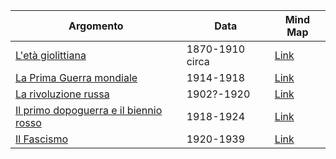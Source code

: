 | Argomento                                                                                                                                          | Data            | Mind Map                                                                  |
| -------------------------------------------------------------------------------------------------------------------------------------------------- | --------------- | ------------------------------------------------------------------------- |
| [L'età giolittiana](L'et%C3%A0%20giolittiana/L'et%C3%A0%20giolittiana.md)                                                                          | 1870-1910 circa | [Link](L'et%C3%A0%20giolittiana/Mind%20Map.png)                           |
| [La Prima Guerra mondiale](La%20Prima%20Guerra%20mondiale/La%20Prima%20Guerra%20mondiale.md)                                                       | 1914-1918       | [Link](La%20Prima%20Guerra%20mondiale/Mind%20Map.png)                     |
| [La rivoluzione russa](La%20rivoluzione%20russa/La%20rivoluzione%20russa.md)                                                                       | 1902?-1920      | [Link](La%20rivoluzione%20russa/Mind%20Map.png)                           |
| [Il primo dopoguerra e il biennio rosso](Il%20primo%20dopoguerra%20e%20il%20biennio%20rosso/Il%20primo%20dopoguerra%20e%20il%20biennio%20rosso.md) | 1918-1924       | [Link](Il%20primo%20dopoguerra%20e%20il%20biennio%20rosso/Mind%20Map.png) |
| [Il Fascismo](Il%20Fascismo/Il%20Fascismo.md)                                                                                                                                                    | 1920-1939                | [Link](Il%20Fascismo/Mind%20Map.png)                                                                          |

